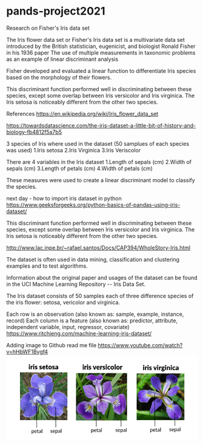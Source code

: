 # pands-project2021 

Research on Fisher's Iris data set 

The Iris flower data set or Fisher's Iris data set is a multivariate data set introduced by the British statistician, eugenicist, and biologist Ronald Fisher in his 1936 paper The use of multiple measurements in taxonomic problems as an example of linear discriminant analysis

Fisher developed and evaluated a linear function to differentiate Iris species based on the morphology of their flowers.

This discriminant function performed well in discriminating between these species, except some overlap between Iris versicolor and Iris virginica. 
The Iris setosa is noticeably different from the other two species.

References
https://en.wikipedia.org/wiki/Iris_flower_data_set

https://towardsdatascience.com/the-iris-dataset-a-little-bit-of-history-and-biology-fb4812f5a7b5

3 species of Iris where used in the dataset (50 samplues of each species was used)
    1.Iris setosa
    2.Iris Virginica
    3.Iris Veriscolor

There are 4 variables in the Iris dataset
    1.Length of sepals (cm)
    2.Width of sepals (cm)
    3.Length of petals (cm)
    4.Width of petals (cm)

These measures were used to create a linear discriminant model to classify the species.

next day - how to import iris dataset in python
https://www.geeksforgeeks.org/python-basics-of-pandas-using-iris-dataset/


This discriminant function performed well in discriminating between these species, except some overlap between Iris versicolor and Iris virginica. 
The Iris setosa is noticeably different from the other two species.

http://www.lac.inpe.br/~rafael.santos/Docs/CAP394/WholeStory-Iris.html

The dataset is often used in data mining, classification and clustering examples and to test algorithms.

Information about the original paper and usages of the dataset can be found in the UCI Machine Learning Repository -- Iris Data Set.

The Iris dataset consists of 50 samples each of three difference species of the iris flower: setosa, vericolor and virginica. 

Each row is an observation (also known as: sample, example, instance, record)
Each column is a feature (also known as: predictor, attribute, independent variable, input, regressor, covariate)
https://www.ritchieng.com/machine-learning-iris-dataset/

Adding image to Github read me file
https://www.youtube.com/watch?v=hHbWF1Bvgf4
![](Iris_Image.png)
